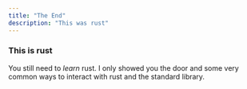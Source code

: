 ```yaml
---
title: "The End"
description: "This was rust"
---
```


### This is rust
You still need to _learn_ rust.  I only showed you the door and some very
common ways to interact with rust and the standard library.

<br/>
<br/>
<br/>
<br/>
<br/>
<br/>
<br/>
<br/>
<br/>
<br/>
<br/>
<br/>
<br/>
<br/>
<br/>
<br/>
<br/>
<br/>
<br/>
<br/>


